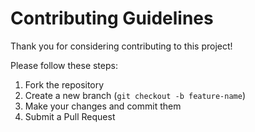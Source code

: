 # Contributing Guidelines

Thank you for considering contributing to this project!

Please follow these steps:

1. Fork the repository
2. Create a new branch (`git checkout -b feature-name`)
3. Make your changes and commit them
4. Submit a Pull Request

